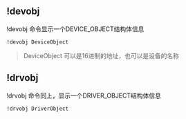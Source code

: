 ## !devobj

!devobj 命令显示一个DEVICE_OBJECT结构体信息

```
!devobj DeviceObject
```

> DeviceObject 可以是16进制的地址，也可以是设备的名称


## !drvobj

!drvobj 命令同上，显示一个DRIVER_OBJECT结构体信息

```
!drvobj DriverObject
```
